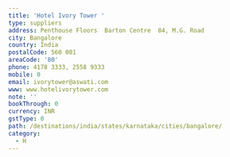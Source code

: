 ```yaml
---
title: 'Hotel Ivory Tower '
type: suppliers
address: Penthouse Floors  Barton Centre  84, M.G. Road
city: Bangalore
country: India
postalCode: 560 001
areaCode: '80'
phone: 4178 3333, 2558 9333
mobile: 0
email: ivorytower@aswati.com
www: www.hotelivorytower.com
note: ''
bookThrough: 0
currency: INR
gstType: 0
path: /destinations/india/states/karnataka/cities/bangalore/
category:
  - H
---
```


